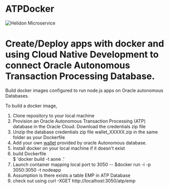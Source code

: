 # ATPDocker
![Helidon Microservice](https://pbs.twimg.com/profile_images/1044626706366156800/XEYO9H51_400x400.jpg)

# Create/Deploy apps with docker and using Cloud Native Development to connect Oracle Autonomous Transaction Processing Database.

Build docker images configured to run node.js apps on Oracle autonomous Databases.

To build a docker image, 

1. Clone repository to your local machine
2. Provision an Oracle Autonomous Transaction Processing (ATP) database in the Oracle Cloud. Download the credentials zip file
3. Unzip the database credentials zip file wallet_XXXXX.zip in the same folder as your Dockerfile
4. Add your own [wallet](https://docs.oracle.com/en/cloud/paas/autonomous-data-warehouse-cloud/user/connect-download-wallet.html#GUID-B06202D2-0597-41AA-9481-3B174F75D4B1) provided by oracle Autonomous database.
4. Install docker on your local machine if it doesn't exist
5. build Dockerfile \
    $ 'docker build -t aone .'
6. Launch container mapping local port to 3050 -- $docker run -i -p 3050:3050 -t nodeapp
7. Assumption is there exists a table EMP in ATP Database
8. check out using curl -XGET http://localhost:3050/atp/emp
